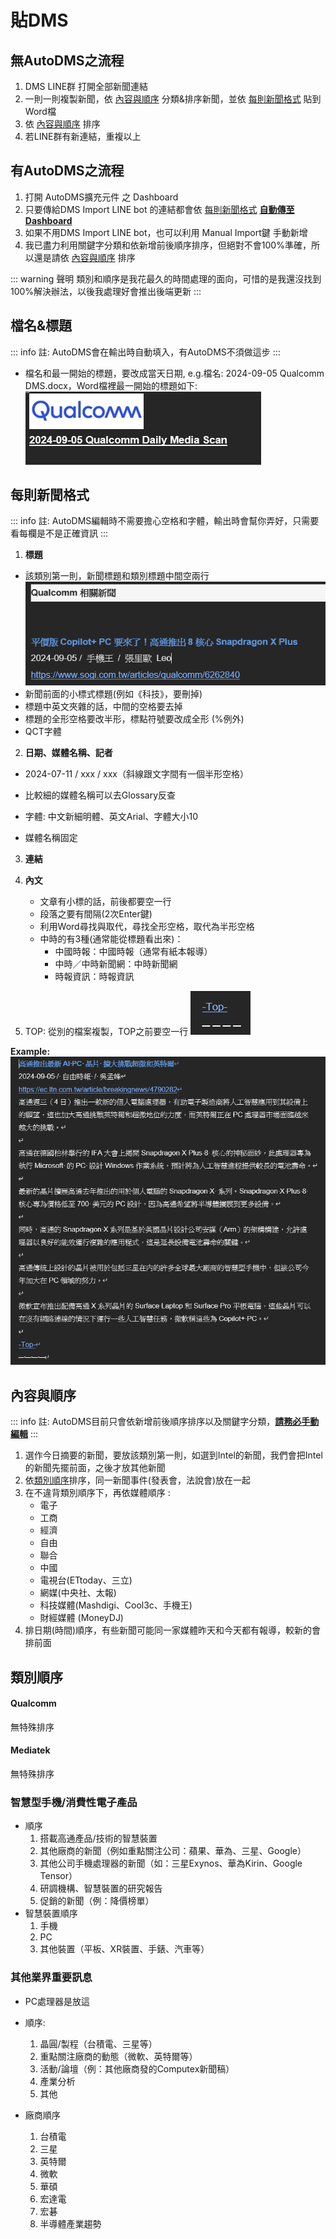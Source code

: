 # 貼DMS
## 無AutoDMS之流程
1. DMS LINE群 打開全部新聞連結
2. 一則一則複製新聞，依 [內容與順序](#內容與順序) 分類&排序新聞，並依 [每則新聞格式](#每則新聞格式) 貼到Word檔
3. 依 [內容與順序](#內容與順序) 排序
4. 若LINE群有新連結，重複以上

## 有AutoDMS之流程
1. 打開 AutoDMS擴充元件 之 Dashboard
2. 只要傳給DMS Import LINE bot 的連結都會依 [每則新聞格式](#每則新聞格式) <ins>**自動傳至 Dashboard**</ins>
3. 如果不用DMS Import LINE bot，也可以利用 Manual Import鍵 手動新增
4. 我已盡力利用關鍵字分類和依新增前後順序排序，但絕對不會100%準確，所以還是請依 [內容與順序](#內容與順序) 排序

::: warning 聲明
類別和順序是我花最久的時間處理的面向，可惜的是我還沒找到100%解決辦法，以後我處理好會推出後端更新
:::

## 檔名&標題
::: info 註:
AutoDMS會在輸出時自動填入，有AutoDMS不須做這步
:::
- 檔名和最一開始的標題，要改成當天日期, e.g.檔名: 2024-09-05 Qualcomm DMS.docx，Word檔裡最一開始的標題如下:
![alt text](image.png)

## 每則新聞格式
::: info 註:
AutoDMS編輯時不需要擔心空格和字體，輸出時會幫你弄好，只需要看每欄是不是正確資訊
:::
1. **標題**
  - 該類別第一則，新聞標題和類別標題中間空兩行
![alt text](image-3.png)
  - 新聞前面的小標式標題(例如《科技》，要刪掉)
  - 標題中英文夾雜的話，中間的空格要去掉
  - 標題的全形空格要改半形，標點符號要改成全形 (%例外) 
  - QCT字體
2. **日期、媒體名稱、記者**
  - 2024-07-11 / xxx / xxx（斜線跟文字間有一個半形空格）
  - 比較細的媒體名稱可以去Glossary反查

  - 字體: 中文新細明體、英文Arial、字體大小10
  - 媒體名稱固定
3. **連結**
4. **內文**
   - 文章有小標的話，前後都要空一行 
   - 段落之要有間隔(2次Enter鍵) 
   - 利用Word尋找與取代，尋找全形空格，取代為半形空格
   - 中時的有3種(通常能從標題看出來)：
     - 中國時報：中國時報（通常有紙本報導）
     - 中時／中時新聞網：中時新聞網 
     - 時報資訊：時報資訊 

5. TOP: 從別的檔案複製，TOP之前要空一行
![alt text](image-1.png)

**Example:**
![alt text](image-2.png)


## 內容與順序
::: info 註:
AutoDMS目前只會依新增前後順序排序以及關鍵字分類，<ins>**請務必手動編輯**</ins>
:::
1. 選作今日摘要的新聞，要放該類別第一則，如選到Intel的新聞，我們會把Intel的新聞先擺前面，之後才放其他新聞
2. 依[類別順序](#類別順序)排序，同一新聞事件(發表會，法說會)放在一起
3. 在不違背類別順序下，再依媒體順序 : 
     - 電子
     - 工商
     - 經濟
     - 自由
     - 聯合
     - 中國 
     - 電視台(ETtoday、三立)
     - 網媒(中央社、太報)
     - 科技媒體(Mashdigi、Cool3c、手機王)
     - 財經媒體 (MoneyDJ)
4. 排日期(時間)順序，有些新聞可能同一家媒體昨天和今天都有報導，較新的會排前面 


## 類別順序

#### Qualcomm
無特殊排序
#### Mediatek
無特殊排序
### 智慧型手機/消費性電子產品
- 順序
  1. 搭載高通產品/技術的智慧裝置
  2. 其他廠商的新聞（例如重點關注公司：蘋果、華為、三星、Google）
  3. 其他公司手機處理器的新聞（如：三星Exynos、華為Kirin、Google Tensor）
  4. 研調機構、智慧裝置的研究報告
  5. 促銷的新聞（例：降價榜單） 
- 智慧裝置順序
  1. 手機
  2. PC
  3. 其他裝置（平板、XR裝置、手錶、汽車等）   
   
### 其他業界重要訊息 
- PC處理器是放這
- 順序: 
  1. 晶圓/製程（台積電、三星等）
  2. 重點關注廠商的動態（微軟、英特爾等） 
  3. 活動/論壇（例：其他廠商發的Computex新聞稿）
  4. 產業分析
  5. 其他 

- 廠商順序
  1. 台積電
  2. 三星
  3. 英特爾
  4. 微軟
  5. 華碩
  6. 宏達電
  7. 宏碁
  8. 半導體產業趨勢 
 